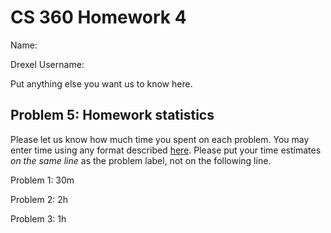 # CS 360 Homework 4

Name:  

Drexel Username:  

Put anything else you want us to know here.

## Problem 5: Homework statistics

Please let us know how much time you spent on each problem. You may enter time using any format described [here](https://github.com/wroberts/pytimeparse). Please put your time estimates *on the same line* as the problem label, not on the following line.

Problem 1: 30m

Problem 2: 2h

Problem 3: 1h
